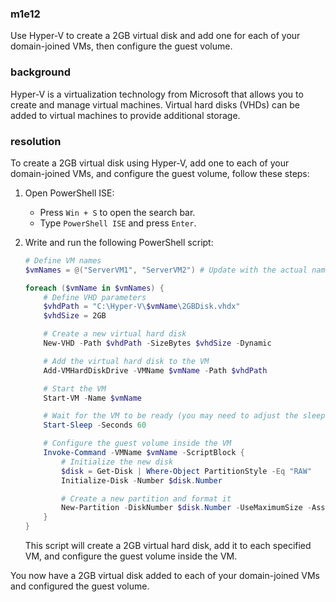 ### m1e12

<p>Use Hyper-V to create a 2GB virtual disk and add one for each of your domain-joined VMs, then configure the guest volume.</p>

### background

<p>Hyper-V is a virtualization technology from Microsoft that allows you to create and manage virtual machines. Virtual hard disks (VHDs) can be added to virtual machines to provide additional storage.</p>

### resolution

To create a 2GB virtual disk using Hyper-V, add one to each of your domain-joined VMs, and configure the guest volume, follow these steps:

1. Open PowerShell ISE:
   - Press `Win + S` to open the search bar.
   - Type `PowerShell ISE` and press `Enter`.

2. Write and run the following PowerShell script:
   ```powershell
   # Define VM names
   $vmNames = @("ServerVM1", "ServerVM2") # Update with the actual names of your domain-joined VMs

   foreach ($vmName in $vmNames) {
       # Define VHD parameters
       $vhdPath = "C:\Hyper-V\$vmName\2GBDisk.vhdx"
       $vhdSize = 2GB

       # Create a new virtual hard disk
       New-VHD -Path $vhdPath -SizeBytes $vhdSize -Dynamic

       # Add the virtual hard disk to the VM
       Add-VMHardDiskDrive -VMName $vmName -Path $vhdPath

       # Start the VM
       Start-VM -Name $vmName

       # Wait for the VM to be ready (you may need to adjust the sleep time)
       Start-Sleep -Seconds 60

       # Configure the guest volume inside the VM
       Invoke-Command -VMName $vmName -ScriptBlock {
           # Initialize the new disk
           $disk = Get-Disk | Where-Object PartitionStyle -Eq "RAW"
           Initialize-Disk -Number $disk.Number

           # Create a new partition and format it
           New-Partition -DiskNumber $disk.Number -UseMaximumSize -AssignDriveLetter | Format-Volume -FileSystem NTFS -NewFileSystemLabel "DataDisk"
       }
   }
   ```
   This script will create a 2GB virtual hard disk, add it to each specified VM, and configure the guest volume inside the VM.

You now have a 2GB virtual disk added to each of your domain-joined VMs and configured the guest volume.
